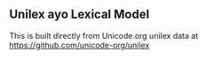 Unilex ayo Lexical Model
----------------------

This is built directly from Unicode.org unilex data at
https://github.com/unicode-org/unilex
